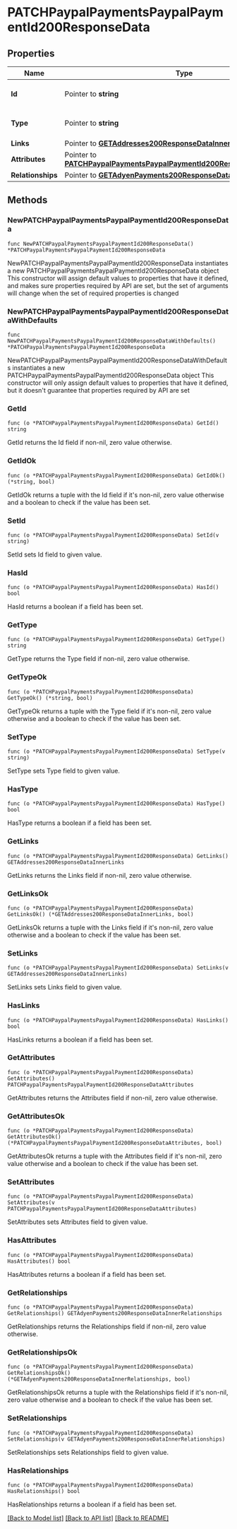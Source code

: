 # PATCHPaypalPaymentsPaypalPaymentId200ResponseData

## Properties

Name | Type | Description | Notes
------------ | ------------- | ------------- | -------------
**Id** | Pointer to **string** | The resource&#39;s id | [optional] 
**Type** | Pointer to **string** | The resource&#39;s type | [optional] [default to "paypal_payments"]
**Links** | Pointer to [**GETAddresses200ResponseDataInnerLinks**](GETAddresses200ResponseDataInnerLinks.md) |  | [optional] 
**Attributes** | Pointer to [**PATCHPaypalPaymentsPaypalPaymentId200ResponseDataAttributes**](PATCHPaypalPaymentsPaypalPaymentId200ResponseDataAttributes.md) |  | [optional] 
**Relationships** | Pointer to [**GETAdyenPayments200ResponseDataInnerRelationships**](GETAdyenPayments200ResponseDataInnerRelationships.md) |  | [optional] 

## Methods

### NewPATCHPaypalPaymentsPaypalPaymentId200ResponseData

`func NewPATCHPaypalPaymentsPaypalPaymentId200ResponseData() *PATCHPaypalPaymentsPaypalPaymentId200ResponseData`

NewPATCHPaypalPaymentsPaypalPaymentId200ResponseData instantiates a new PATCHPaypalPaymentsPaypalPaymentId200ResponseData object
This constructor will assign default values to properties that have it defined,
and makes sure properties required by API are set, but the set of arguments
will change when the set of required properties is changed

### NewPATCHPaypalPaymentsPaypalPaymentId200ResponseDataWithDefaults

`func NewPATCHPaypalPaymentsPaypalPaymentId200ResponseDataWithDefaults() *PATCHPaypalPaymentsPaypalPaymentId200ResponseData`

NewPATCHPaypalPaymentsPaypalPaymentId200ResponseDataWithDefaults instantiates a new PATCHPaypalPaymentsPaypalPaymentId200ResponseData object
This constructor will only assign default values to properties that have it defined,
but it doesn't guarantee that properties required by API are set

### GetId

`func (o *PATCHPaypalPaymentsPaypalPaymentId200ResponseData) GetId() string`

GetId returns the Id field if non-nil, zero value otherwise.

### GetIdOk

`func (o *PATCHPaypalPaymentsPaypalPaymentId200ResponseData) GetIdOk() (*string, bool)`

GetIdOk returns a tuple with the Id field if it's non-nil, zero value otherwise
and a boolean to check if the value has been set.

### SetId

`func (o *PATCHPaypalPaymentsPaypalPaymentId200ResponseData) SetId(v string)`

SetId sets Id field to given value.

### HasId

`func (o *PATCHPaypalPaymentsPaypalPaymentId200ResponseData) HasId() bool`

HasId returns a boolean if a field has been set.

### GetType

`func (o *PATCHPaypalPaymentsPaypalPaymentId200ResponseData) GetType() string`

GetType returns the Type field if non-nil, zero value otherwise.

### GetTypeOk

`func (o *PATCHPaypalPaymentsPaypalPaymentId200ResponseData) GetTypeOk() (*string, bool)`

GetTypeOk returns a tuple with the Type field if it's non-nil, zero value otherwise
and a boolean to check if the value has been set.

### SetType

`func (o *PATCHPaypalPaymentsPaypalPaymentId200ResponseData) SetType(v string)`

SetType sets Type field to given value.

### HasType

`func (o *PATCHPaypalPaymentsPaypalPaymentId200ResponseData) HasType() bool`

HasType returns a boolean if a field has been set.

### GetLinks

`func (o *PATCHPaypalPaymentsPaypalPaymentId200ResponseData) GetLinks() GETAddresses200ResponseDataInnerLinks`

GetLinks returns the Links field if non-nil, zero value otherwise.

### GetLinksOk

`func (o *PATCHPaypalPaymentsPaypalPaymentId200ResponseData) GetLinksOk() (*GETAddresses200ResponseDataInnerLinks, bool)`

GetLinksOk returns a tuple with the Links field if it's non-nil, zero value otherwise
and a boolean to check if the value has been set.

### SetLinks

`func (o *PATCHPaypalPaymentsPaypalPaymentId200ResponseData) SetLinks(v GETAddresses200ResponseDataInnerLinks)`

SetLinks sets Links field to given value.

### HasLinks

`func (o *PATCHPaypalPaymentsPaypalPaymentId200ResponseData) HasLinks() bool`

HasLinks returns a boolean if a field has been set.

### GetAttributes

`func (o *PATCHPaypalPaymentsPaypalPaymentId200ResponseData) GetAttributes() PATCHPaypalPaymentsPaypalPaymentId200ResponseDataAttributes`

GetAttributes returns the Attributes field if non-nil, zero value otherwise.

### GetAttributesOk

`func (o *PATCHPaypalPaymentsPaypalPaymentId200ResponseData) GetAttributesOk() (*PATCHPaypalPaymentsPaypalPaymentId200ResponseDataAttributes, bool)`

GetAttributesOk returns a tuple with the Attributes field if it's non-nil, zero value otherwise
and a boolean to check if the value has been set.

### SetAttributes

`func (o *PATCHPaypalPaymentsPaypalPaymentId200ResponseData) SetAttributes(v PATCHPaypalPaymentsPaypalPaymentId200ResponseDataAttributes)`

SetAttributes sets Attributes field to given value.

### HasAttributes

`func (o *PATCHPaypalPaymentsPaypalPaymentId200ResponseData) HasAttributes() bool`

HasAttributes returns a boolean if a field has been set.

### GetRelationships

`func (o *PATCHPaypalPaymentsPaypalPaymentId200ResponseData) GetRelationships() GETAdyenPayments200ResponseDataInnerRelationships`

GetRelationships returns the Relationships field if non-nil, zero value otherwise.

### GetRelationshipsOk

`func (o *PATCHPaypalPaymentsPaypalPaymentId200ResponseData) GetRelationshipsOk() (*GETAdyenPayments200ResponseDataInnerRelationships, bool)`

GetRelationshipsOk returns a tuple with the Relationships field if it's non-nil, zero value otherwise
and a boolean to check if the value has been set.

### SetRelationships

`func (o *PATCHPaypalPaymentsPaypalPaymentId200ResponseData) SetRelationships(v GETAdyenPayments200ResponseDataInnerRelationships)`

SetRelationships sets Relationships field to given value.

### HasRelationships

`func (o *PATCHPaypalPaymentsPaypalPaymentId200ResponseData) HasRelationships() bool`

HasRelationships returns a boolean if a field has been set.


[[Back to Model list]](../README.md#documentation-for-models) [[Back to API list]](../README.md#documentation-for-api-endpoints) [[Back to README]](../README.md)


